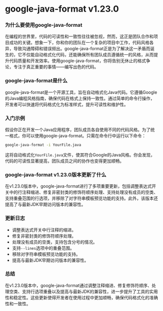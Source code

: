 # google-java-format v1.23.0
### 为什么要使用google-java-format

在编程的世界里，代码的可读性和一致性往往被忽视，然而，这正是团队合作和项目成功的关键。想象一下，你和你的团队在一个复杂的项目中工作，代码风格各异，导致沟通障碍和错误频出。google-java-format正是为了解决这一矛盾而诞生的，它不仅能自动格式化代码，还能确保所有团队成员遵循统一的风格，从而提升代码质量和开发效率。使用google-java-format，你将告别无休止的格式争论，专注于真正重要的事情——编写出色的代码。

### google-java-format是什么

google-java-format是一个开源工具，旨在自动格式化Java代码。它遵循Google的Java编程风格指南，确保代码在格式上保持一致性。通过简单的命令行操作，开发者可以快速将代码格式化为标准样式，提升可读性和维护性。

### 入门示例

假设你正在开发一个Java应用程序，团队成员各自使用不同的代码风格。为了统一格式，你可以使用google-java-format。只需在命令行中运行以下命令：

```bash
google-java-format -i YourFile.java
```

这将自动格式化`YourFile.java`文件，使其符合Google的Java风格。你会发现，代码的可读性显著提高，团队成员之间的协作也变得更加顺畅。

### google-java-format v1.23.0版本更新了什么

在v1.23.0版本中，google-java-format进行了多项重要更新，包括调整表达式开关中的行注释缩进、修复非密封类的修饰符顺序处理、支持处理没有成员的空类、支持重叠范围的行选项，并移除了对字符串模板预览功能的支持。此外，该版本还提高了与最新JDK早期访问版本的兼容性。

### 更新日志

- 调整表达式开关中行注释的缩进。
- 修复非密封类的修饰符顺序处理。
- 处理没有成员的空类，支持包含分号的情况。
- 支持`--lines`选项中的重叠范围。
- 移除对字符串模板预览功能的支持。
- 提高与最新JDK早期访问版本的兼容性。

### 总结

在v1.23.0版本中，google-java-format通过调整注释缩进、修复修饰符顺序、处理空类、支持行选项重叠以及提高与最新JDK的兼容性，进一步提升了工具的实用性和稳定性。这些更新使得开发者在使用过程中更加顺畅，确保代码格式化的准确性和一致性。